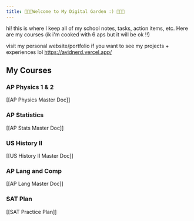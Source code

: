 ```yaml
---
title: 🌺✨🫧Welcome to My Digital Garden :) 🎉💖🫶
---
```


hi! this is where I keep all of my school notes, tasks, action items, etc. Here are my courses (ik i'm cooked with 6 aps but it will be ok !!)

visit my personal website/portfolio if you want to see my projects + experiences lol
https://avidnerd.vercel.app/

## **My Courses**

### AP Physics 1 & 2 
[[AP Physics Master Doc]]

### AP Statistics
[[AP Stats Master Doc]]

### US History II
[[US History II Master Doc]]

### AP Lang and Comp
[[AP Lang Master Doc]]

### SAT Plan
[[SAT Practice Plan]]